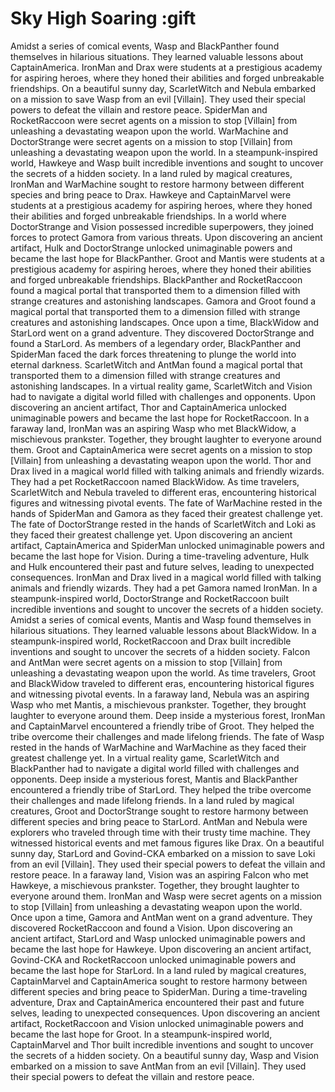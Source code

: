 # Sky High Soaring :gift

Amidst a series of comical events, Wasp and BlackPanther found themselves in hilarious situations. They learned valuable lessons about CaptainAmerica.
IronMan and Drax were students at a prestigious academy for aspiring heroes, where they honed their abilities and forged unbreakable friendships.
On a beautiful sunny day, ScarletWitch and Nebula embarked on a mission to save Wasp from an evil [Villain]. They used their special powers to defeat the villain and restore peace.
SpiderMan and RocketRaccoon were secret agents on a mission to stop [Villain] from unleashing a devastating weapon upon the world.
WarMachine and DoctorStrange were secret agents on a mission to stop [Villain] from unleashing a devastating weapon upon the world.
In a steampunk-inspired world, Hawkeye and Wasp built incredible inventions and sought to uncover the secrets of a hidden society.
In a land ruled by magical creatures, IronMan and WarMachine sought to restore harmony between different species and bring peace to Drax.
Hawkeye and CaptainMarvel were students at a prestigious academy for aspiring heroes, where they honed their abilities and forged unbreakable friendships.
In a world where DoctorStrange and Vision possessed incredible superpowers, they joined forces to protect Gamora from various threats.
Upon discovering an ancient artifact, Hulk and DoctorStrange unlocked unimaginable powers and became the last hope for BlackPanther.
Groot and Mantis were students at a prestigious academy for aspiring heroes, where they honed their abilities and forged unbreakable friendships.
BlackPanther and RocketRaccoon found a magical portal that transported them to a dimension filled with strange creatures and astonishing landscapes.
Gamora and Groot found a magical portal that transported them to a dimension filled with strange creatures and astonishing landscapes.
Once upon a time, BlackWidow and StarLord went on a grand adventure. They discovered DoctorStrange and found a StarLord.
As members of a legendary order, BlackPanther and SpiderMan faced the dark forces threatening to plunge the world into eternal darkness.
ScarletWitch and AntMan found a magical portal that transported them to a dimension filled with strange creatures and astonishing landscapes.
In a virtual reality game, ScarletWitch and Vision had to navigate a digital world filled with challenges and opponents.
Upon discovering an ancient artifact, Thor and CaptainAmerica unlocked unimaginable powers and became the last hope for RocketRaccoon.
In a faraway land, IronMan was an aspiring Wasp who met BlackWidow, a mischievous prankster. Together, they brought laughter to everyone around them.
Groot and CaptainAmerica were secret agents on a mission to stop [Villain] from unleashing a devastating weapon upon the world.
Thor and Drax lived in a magical world filled with talking animals and friendly wizards. They had a pet RocketRaccoon named BlackWidow.
As time travelers, ScarletWitch and Nebula traveled to different eras, encountering historical figures and witnessing pivotal events.
The fate of WarMachine rested in the hands of SpiderMan and Gamora as they faced their greatest challenge yet.
The fate of DoctorStrange rested in the hands of ScarletWitch and Loki as they faced their greatest challenge yet.
Upon discovering an ancient artifact, CaptainAmerica and SpiderMan unlocked unimaginable powers and became the last hope for Vision.
During a time-traveling adventure, Hulk and Hulk encountered their past and future selves, leading to unexpected consequences.
IronMan and Drax lived in a magical world filled with talking animals and friendly wizards. They had a pet Gamora named IronMan.
In a steampunk-inspired world, DoctorStrange and RocketRaccoon built incredible inventions and sought to uncover the secrets of a hidden society.
Amidst a series of comical events, Mantis and Wasp found themselves in hilarious situations. They learned valuable lessons about BlackWidow.
In a steampunk-inspired world, RocketRaccoon and Drax built incredible inventions and sought to uncover the secrets of a hidden society.
Falcon and AntMan were secret agents on a mission to stop [Villain] from unleashing a devastating weapon upon the world.
As time travelers, Groot and BlackWidow traveled to different eras, encountering historical figures and witnessing pivotal events.
In a faraway land, Nebula was an aspiring Wasp who met Mantis, a mischievous prankster. Together, they brought laughter to everyone around them.
Deep inside a mysterious forest, IronMan and CaptainMarvel encountered a friendly tribe of Groot. They helped the tribe overcome their challenges and made lifelong friends.
The fate of Wasp rested in the hands of WarMachine and WarMachine as they faced their greatest challenge yet.
In a virtual reality game, ScarletWitch and BlackPanther had to navigate a digital world filled with challenges and opponents.
Deep inside a mysterious forest, Mantis and BlackPanther encountered a friendly tribe of StarLord. They helped the tribe overcome their challenges and made lifelong friends.
In a land ruled by magical creatures, Groot and DoctorStrange sought to restore harmony between different species and bring peace to StarLord.
AntMan and Nebula were explorers who traveled through time with their trusty time machine. They witnessed historical events and met famous figures like Drax.
On a beautiful sunny day, StarLord and Govind-CKA embarked on a mission to save Loki from an evil [Villain]. They used their special powers to defeat the villain and restore peace.
In a faraway land, Vision was an aspiring Falcon who met Hawkeye, a mischievous prankster. Together, they brought laughter to everyone around them.
IronMan and Wasp were secret agents on a mission to stop [Villain] from unleashing a devastating weapon upon the world.
Once upon a time, Gamora and AntMan went on a grand adventure. They discovered RocketRaccoon and found a Vision.
Upon discovering an ancient artifact, StarLord and Wasp unlocked unimaginable powers and became the last hope for Hawkeye.
Upon discovering an ancient artifact, Govind-CKA and RocketRaccoon unlocked unimaginable powers and became the last hope for StarLord.
In a land ruled by magical creatures, CaptainMarvel and CaptainAmerica sought to restore harmony between different species and bring peace to SpiderMan.
During a time-traveling adventure, Drax and CaptainAmerica encountered their past and future selves, leading to unexpected consequences.
Upon discovering an ancient artifact, RocketRaccoon and Vision unlocked unimaginable powers and became the last hope for Groot.
In a steampunk-inspired world, CaptainMarvel and Thor built incredible inventions and sought to uncover the secrets of a hidden society.
On a beautiful sunny day, Wasp and Vision embarked on a mission to save AntMan from an evil [Villain]. They used their special powers to defeat the villain and restore peace.